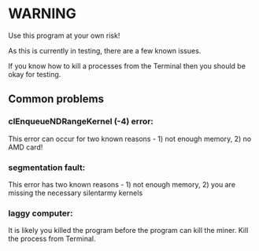 # WARNING

Use this program at your own risk!

As this is currently in testing, there are a few known issues.

If you know how to kill a processes from the Terminal then you should be okay for testing.

## Common problems

### clEnqueueNDRangeKernel (-4) error:

This error can occur for two known reasons - 1) not enough memory, 2) no AMD card!

### segmentation fault:

This error has two known reasons - 1) not enough memory, 2) you are missing the necessary silentarmy kernels

### laggy computer:

It is likely you killed the program before the program can kill the miner. Kill the process from Terminal.
